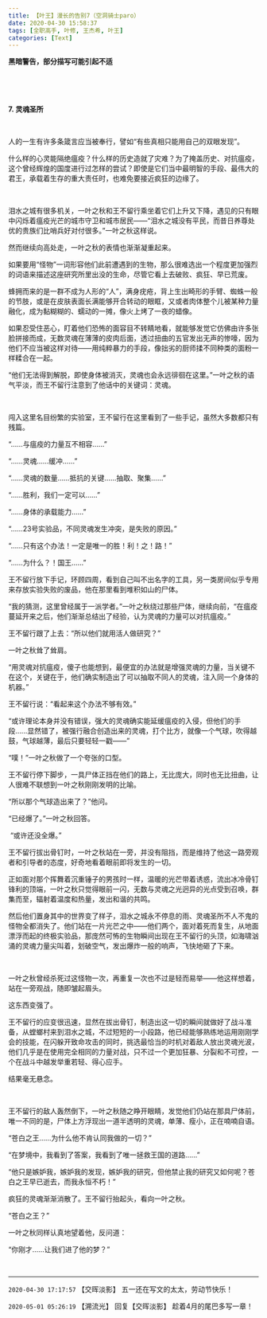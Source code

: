 ```yaml
---
title: 【叶王】漫长的告别7（空洞骑士paro）
date: 2020-04-30 15:58:37
tags: [全职高手, 叶修, 王杰希, 叶王]
categories: [Text]
---
```


<p><strong>黑暗警告，部分描写可能引起不适</strong></p> 
<p><br /></p> 
<p><br /></p> 
<p><strong>7.&nbsp;灵魂圣所</strong></p> 
<p><strong><br /></strong></p> 
<p>人的一生有许多条箴言应当被奉行，譬如“有些真相只能用自己的双眼发现”。</p> 
<p>什么样的心灵能隔绝瘟疫？什么样的历史造就了灾难？为了掩盖历史、对抗瘟疫，这个曾经辉煌的国度进行过怎样的尝试？即使是它们当中最明智的手段、最伟大的君王，承载着生存的重大责任时，也难免要接近疯狂的边缘了。</p> 
<p>&nbsp;</p> 
<p>泪水之城有很多机关，一叶之秋和王不留行乘坐着它们上升又下降，遇见的只有眼中闪烁着瘟疫光芒的城市守卫和城市居民——“泪水之城没有平民，而昔日养尊处优的贵族们比哨兵好对付很多。”一叶之秋这样说。</p> 
<p>然而继续向高处走，一叶之秋的表情也渐渐凝重起来。</p> 
<p>如果要用“怪物”一词形容他们此前遭遇到的生物，那么很难选出一个程度更加强烈的词语来描述这座研究所里出没的生命，尽管它看上去破败、疯狂、早已荒废。</p> 
<p>蜂拥而来的是一群不成为人形的“人”，满身疣疮，背上生出畸形的手臂、蜘蛛一般的节肢，或是在皮肤表面长满能够开合转动的眼眶，又或者肉体整个儿被某种力量融化，成为黏糊糊的、蠕动的一摊，像火上烤了一夜的蜡像。</p> 
<p>如果忍受住恶心，盯着他们恐怖的面容目不转睛地看，就能够发觉它仿佛由许多张脸拼接而成，无数灵魂在薄薄的皮肉后面，透过扭曲的五官发出无声的惨嚎，因为他们不应当被这样对待——用纯粹暴力的手段，像拙劣的厨师揉不同种类的面粉一样糅合在一起。</p> 
<p>“他们无法得到解脱，即使身体被消灭，灵魂也会永远徘徊在这里。”一叶之秋的语气平淡，而王不留行注意到了他话中的关键词：灵魂。</p> 
<p>&nbsp;</p> 
<p>闯入这里名目纷繁的实验室，王不留行在这里看到了一些手记，虽然大多数都只有残篇。</p> 
<p>“……与瘟疫的力量互不相容……”</p> 
<p>“……灵魂……缓冲……”</p> 
<p>“……灵魂的数量……抵抗的关键……抽取、聚集……”</p> 
<p>“……胜利，我们一定可以……”</p> 
<p>“……身体的承载能力……”</p> 
<p>“……23号实验品，不同灵魂发生冲突，是失败的原因。”</p> 
<p>“……只有这个办法！一定是唯一的胜！利！之！路！”</p> 
<p>“……为什么？！国王……”</p> 
<p>王不留行放下手记，环顾四周，看到自己叫不出名字的工具，另一类房间似乎专用来存放实验失败的废品，他在那里看到堆积如山的尸体。</p> 
<p>“我的猜测，这里曾经属于一派学者。”一叶之秋绕过那些尸体，继续向前，“在瘟疫蔓延开来之后，他们渐渐总结出了经验，认为灵魂的力量可以对抗瘟疫。”</p> 
<p>王不留行跟了上去：“所以他们就用活人做研究？”</p> 
<p>一叶之秋耸了耸肩。</p> 
<p>“用灵魂对抗瘟疫，傻子也能想到，最便宜的办法就是增强灵魂的力量，当关键不在这个，关键在于，他们确实制造出了可以抽取不同人的灵魂，注入同一个身体的机器。”</p> 
<p>王不留行说：“看起来这个办法不够有效。”</p> 
<p>“或许理论本身并没有错误，强大的灵魂确实能延缓瘟疫的入侵，但他们的手段……显然错了，被强行融合创造出来的灵魂，打个比方，就像一个气球，吹得越鼓，气球越薄，最后只要轻轻一戳——”&nbsp;</p> 
<p>“噗！”一叶之秋做了一个夸张的口型。</p> 
<p>王不留行停下脚步，一具尸体正挡在他们的路上，无比庞大，同时也无比扭曲，让人很难不联想到一叶之秋刚刚发明的比喻。</p> 
<p>“所以那个气球造出来了？”他问。</p> 
<p>“已经爆了。”一叶之秋回答。</p> 
<p>&nbsp;“或许还没全爆。”</p> 
<p>王不留行拔出骨钉时，一叶之秋站在一旁，并没有阻挡，而是维持了他这一路旁观者和引导者的态度，好奇地看着眼前即将发生的一切。</p> 
<p>正如面对那个挥舞着沉重锤子的男孩时一样，温暖的光芒带着诱惑，流出冰冷骨钉锋利的顶端，一叶之秋只觉得眼前一闪，无数与灵魂之光迥异的光点受到召唤，群集而至，辐射着温度和热量，发出和谐的共鸣。</p> 
<p>然后他们置身其中的世界变了样子，泪水之城永不停息的雨、灵魂圣所不人不鬼的怪物全都消失了。他们站在一片光芒之中——他们两个，面对着死而复生，从地面漂浮而起的终极实验品，那庞然可怖的生物瞬间出现在王不留行的头顶，如海啸汹涌的灵魂力量尖叫着，划破空气，发出爆炸一般的响声，飞快地砸了下来。</p> 
<p>&nbsp;</p> 
<p>一叶之秋曾经杀死过这怪物一次，再重复一次也不过是轻而易举——他这样想着，站在一旁观战，随即皱起眉头。</p> 
<p>这东西变强了。</p> 
<p>王不留行的应变很迅速，显然在拔出骨钉，制造出这一切的瞬间就做好了战斗准备，从螳螂村来到泪水之城，不过短短的一小段路，他已经能够熟练地运用刚刚学会的技能，在闪躲开致命攻击的同时，挑选最恰当的时机对着敌人放出灵魂光波，他们几乎是在使用完全相同的力量对战，只不过一个更加狂暴、分裂和不可控，一个在战斗中越发举重若轻、得心应手。</p> 
<p>结果毫无悬念。</p> 
<p>&nbsp;</p> 
<p>王不留行的敌人轰然倒下，一叶之秋随之睁开眼睛，发觉他们仍站在那具尸体前，唯一不同的是，尸体上方浮现出一道半透明的灵魂，单薄、瘦小，正在喃喃自语。</p> 
<p>“苍白之王……为什么他不肯认同我做的一切？”</p> 
<p>“在梦境中，我看到了答案，我看到了唯一拯救王国的道路……”</p> 
<p>“他只是嫉妒我，嫉妒我的发现，嫉妒我的研究，但他禁止我的研究又如何呢？苍白之王早已逝去，而我永恒不朽！”</p> 
<p>疯狂的灵魂渐渐消散了。王不留行抬起头，看向一叶之秋。</p> 
<p>“苍白之王？”</p> 
<p>一叶之秋同样认真地望着他，反问道：</p> 
<p>“你刚才……让我们进了他的梦？”</p> 
<p><br /></p>

<!-- more -->

---

`2020-04-30 17:17:57` 【交晖淡影】 五一还在写文的太太，劳动节快乐！

`2020-05-01 05:26:19` 【溯流光】 回复【交晖淡影】 趁着4月的尾巴多写一章！
